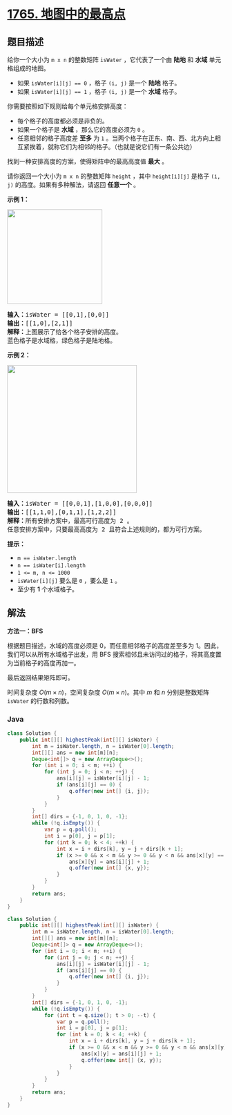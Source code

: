 # [1765. 地图中的最高点](https://leetcode.cn/problems/map-of-highest-peak)

## 题目描述

<p>给你一个大小为&nbsp;<code>m x n</code>&nbsp;的整数矩阵&nbsp;<code>isWater</code>&nbsp;，它代表了一个由 <strong>陆地</strong>&nbsp;和 <strong>水域</strong>&nbsp;单元格组成的地图。</p>

<ul>
	<li>如果&nbsp;<code>isWater[i][j] == 0</code>&nbsp;，格子&nbsp;<code>(i, j)</code>&nbsp;是一个 <strong>陆地</strong>&nbsp;格子。</li>
	<li>如果&nbsp;<code>isWater[i][j] == 1</code>&nbsp;，格子&nbsp;<code>(i, j)</code>&nbsp;是一个 <strong>水域</strong>&nbsp;格子。</li>
</ul>

<p>你需要按照如下规则给每个单元格安排高度：</p>

<ul>
	<li>每个格子的高度都必须是非负的。</li>
	<li>如果一个格子是 <strong>水域</strong>&nbsp;，那么它的高度必须为 <code>0</code>&nbsp;。</li>
	<li>任意相邻的格子高度差 <strong>至多</strong>&nbsp;为 <code>1</code>&nbsp;。当两个格子在正东、南、西、北方向上相互紧挨着，就称它们为相邻的格子。（也就是说它们有一条公共边）</li>
</ul>

<p>找到一种安排高度的方案，使得矩阵中的最高高度值&nbsp;<strong>最大</strong>&nbsp;。</p>

<p>请你返回一个大小为&nbsp;<code>m x n</code>&nbsp;的整数矩阵 <code>height</code>&nbsp;，其中 <code>height[i][j]</code>&nbsp;是格子 <code>(i, j)</code>&nbsp;的高度。如果有多种解法，请返回&nbsp;<strong>任意一个</strong>&nbsp;。</p>

<p><strong>示例 1：</strong></p>

<p><strong><img alt="" src="https://gcore.jsdelivr.net/gh/doocs/leetcode@main/solution/1700-1799/1765.Map%20of%20Highest%20Peak/images/screenshot-2021-01-11-at-82045-am.png" style="width: 220px; height: 219px;" /></strong></p>

<pre>
<b>输入：</b>isWater = [[0,1],[0,0]]
<b>输出：</b>[[1,0],[2,1]]
<b>解释：</b>上图展示了给各个格子安排的高度。
蓝色格子是水域格，绿色格子是陆地格。
</pre>

<p><strong>示例 2：</strong></p>

<p><strong><img alt="" src="https://gcore.jsdelivr.net/gh/doocs/leetcode@main/solution/1700-1799/1765.Map%20of%20Highest%20Peak/images/screenshot-2021-01-11-at-82050-am.png" style="width: 300px; height: 296px;" /></strong></p>

<pre>
<b>输入：</b>isWater = [[0,0,1],[1,0,0],[0,0,0]]
<b>输出：</b>[[1,1,0],[0,1,1],[1,2,2]]
<b>解释：</b>所有安排方案中，最高可行高度为 2 。
任意安排方案中，只要最高高度为 2 且符合上述规则的，都为可行方案。
</pre>

<p><strong>提示：</strong></p>

<ul>
	<li><code>m == isWater.length</code></li>
	<li><code>n == isWater[i].length</code></li>
	<li><code>1 &lt;= m, n &lt;= 1000</code></li>
	<li><code>isWater[i][j]</code>&nbsp;要么是&nbsp;<code>0</code>&nbsp;，要么是&nbsp;<code>1</code>&nbsp;。</li>
	<li>至少有 <strong>1</strong>&nbsp;个水域格子。</li>
</ul>

## 解法

**方法一：BFS**

根据题目描述，水域的高度必须是 $0$，而任意相邻格子的高度差至多为 $1$。因此，我们可以从所有水域格子出发，用 BFS 搜索相邻且未访问过的格子，将其高度置为当前格子的高度再加一。

最后返回结果矩阵即可。

时间复杂度 $O(m \times n)$，空间复杂度 $O(m \times n)$。其中 $m$ 和 $n$ 分别是整数矩阵 `isWater` 的行数和列数。

### **Java**

```java
class Solution {
    public int[][] highestPeak(int[][] isWater) {
        int m = isWater.length, n = isWater[0].length;
        int[][] ans = new int[m][n];
        Deque<int[]> q = new ArrayDeque<>();
        for (int i = 0; i < m; ++i) {
            for (int j = 0; j < n; ++j) {
                ans[i][j] = isWater[i][j] - 1;
                if (ans[i][j] == 0) {
                    q.offer(new int[] {i, j});
                }
            }
        }
        int[] dirs = {-1, 0, 1, 0, -1};
        while (!q.isEmpty()) {
            var p = q.poll();
            int i = p[0], j = p[1];
            for (int k = 0; k < 4; ++k) {
                int x = i + dirs[k], y = j + dirs[k + 1];
                if (x >= 0 && x < m && y >= 0 && y < n && ans[x][y] == -1) {
                    ans[x][y] = ans[i][j] + 1;
                    q.offer(new int[] {x, y});
                }
            }
        }
        return ans;
    }
}
```

```java
class Solution {
    public int[][] highestPeak(int[][] isWater) {
        int m = isWater.length, n = isWater[0].length;
        int[][] ans = new int[m][n];
        Deque<int[]> q = new ArrayDeque<>();
        for (int i = 0; i < m; ++i) {
            for (int j = 0; j < n; ++j) {
                ans[i][j] = isWater[i][j] - 1;
                if (ans[i][j] == 0) {
                    q.offer(new int[] {i, j});
                }
            }
        }
        int[] dirs = {-1, 0, 1, 0, -1};
        while (!q.isEmpty()) {
            for (int t = q.size(); t > 0; --t) {
                var p = q.poll();
                int i = p[0], j = p[1];
                for (int k = 0; k < 4; ++k) {
                    int x = i + dirs[k], y = j + dirs[k + 1];
                    if (x >= 0 && x < m && y >= 0 && y < n && ans[x][y] == -1) {
                        ans[x][y] = ans[i][j] + 1;
                        q.offer(new int[] {x, y});
                    }
                }
            }
        }
        return ans;
    }
}
```
